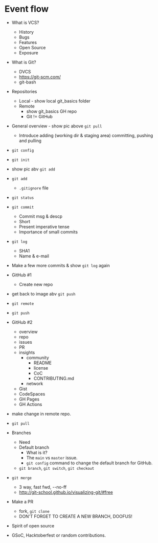 # Event flow

- What is VCS?
  - History
  - Bugs
  - Features
  - Open Source
  - Exposure

- What is Git?
  - DVCS
  - https://git-scm.com/
  - git-bash

- Repositories
  - Local - show local git_basics folder
  - Remote
    - show git_basics GH repo
    - Git != GitHub

- General overview - show pic above `git pull`
  - Introduce adding (working dir & staging area) committing, pushing and pulling

- `git config`

- `git init`

- show pic abv `git add`

- `git add`
  - `.gitignore` file

- `git status`

- `git commit`
  - Commit msg & descp
  - Short
  - Present imperative tense
  - Importance of small commits

- `git log`
  - SHA1
  - Name & e-mail

- Make a few more commits & show `git log` again

- GitHub #1
  - Create new repo

- get back to image abv `git push`

- `git remote`

- `git push`

- GitHub #2
  - overview
  - repo
  - issues
  - PR
  - insights
    - community
      - README
      - license
      - CoC
      - CONTRIBUTING.md
    - network
  -  Gist
  -  CodeSpaces
  -  GH Pages
  -  GH Actions

- make change in remote repo.

- `git pull`

- Branches
  - Need
  - Default branch
    - What is it?
    -  The `main` vs `master` issue.
    -  `git config` command to change the default branch for GitHub.
  - `git branch`, `git switch`, `git checkout`
  
- `git merge`
  - 3 way, fast fwd, --no-ff
  - http://git-school.github.io/visualizing-git/#free

- Make a PR
  - fork, `git clone`
  - DON'T FORGET TO CREATE A NEW BRANCH, DOOFUS!

- Spirit of open source

- GSoC, Hacktoberfest or random contributions.
